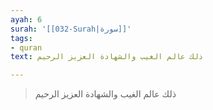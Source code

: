 ```yaml
---
ayah: 6
surah: '[[032-Surah|سورة]]'
tags:
- quran
text: ذلك عالم الغيب والشهادة العزيز الرحيم

---
```

> ذلك عالم الغيب والشهادة العزيز الرحيم
